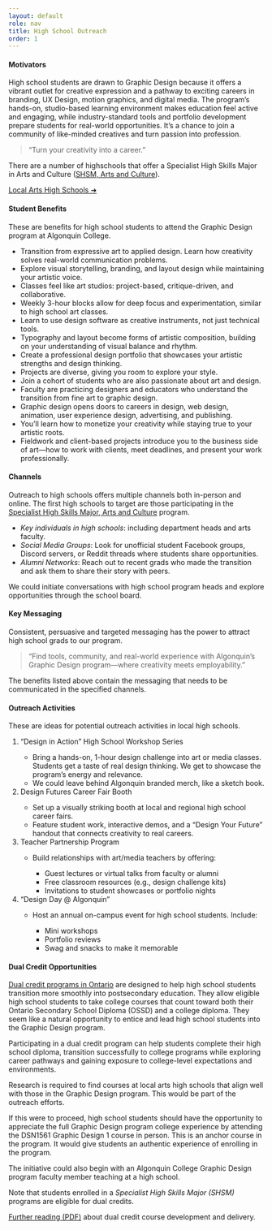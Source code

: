 ```yaml
---
layout: default
role: nav
title: High School Outreach
order: 1
---
```

<h4>
	Motivators 
</h4>
<p>
	High school students are drawn to Graphic Design because it offers a vibrant outlet for creative expression and a pathway to exciting careers in branding, UX Design, motion graphics, and digital media. The program’s hands-on, studio-based learning environment makes education feel active and engaging, while industry-standard tools and portfolio development prepare students for real-world opportunities. It’s a chance to join a community of like-minded creatives and turn passion into profession. 
</p>
<blockquote>
	“Turn your creativity into a career.” 
</blockquote>
<p>
    There are a number of highschools that offer a Specialist High Skills Major in Arts and Culture (<a href="https://www.ontario.ca/document/specialist-high-skills-major-policy-and-implementation-guide/arts-and-culture" target="_target">SHSM, Arts and Culture</a>).
</p>

<a href="highschools.html" class="btn-small">Local Arts High Schools&nbsp;➜</a>

<h4>
	Student Benefits 
</h4>
<p>
	These are benefits for high school students to attend the Graphic Design program at Algonquin College. 
</p>
<ul>
	<li>Transition from expressive art to applied design. Learn how creativity solves real-world communication problems.</li>
	<li>Explore visual storytelling, branding, and layout design while maintaining your artistic voice.</li>
	<li>Classes feel like art studios: project-based, critique-driven, and collaborative.</li>
	<li>Weekly 3-hour blocks allow for deep focus and experimentation, similar to high school art classes.</li>
	<li>Learn to use design software as creative instruments, not just technical tools.</li>
	<li>Typography and layout become forms of artistic composition, building on your understanding of visual balance and rhythm.</li>
	<li>Create a professional design portfolio that showcases your artistic strengths and design thinking.</li>
	<li>Projects are diverse, giving you room to explore your style.</li>
	<li>Join a cohort of students who are also passionate about art and design.</li>
	<li>Faculty are practicing designers and educators who understand the transition from fine art to graphic design.</li>
	<li>Graphic design opens doors to careers in design, web design, animation, user experience design, advertising, and publishing.</li>
	<li>You’ll learn how to monetize your creativity while staying true to your artistic roots.</li>
	<li>Fieldwork and client-based projects introduce you to the business side of art—how to work with clients, meet deadlines, and present your work professionally.</li>
</ul>
<h4>
	<a name="channels">Channels </a>
</h4>
<p>
	Outreach to high schools offers multiple channels both in-person and online. The first high schools to target are those participating in the <a href="https://www.ontario.ca/document/specialist-high-skills-major-policy-and-implementation-guide/arts-and-culture">Specialist High Skills Major, Arts and Culture</a> program. 
</p>
<ul>
	<li><em>Key individuals in high schools</em>: including department heads and arts faculty.</li>
	<li><em>Social Media Groups</em>: Look for unofficial student Facebook groups, Discord servers, or Reddit threads where students share opportunities.</li>
	<li><em>Alumni Networks</em>: Reach out to recent grads who made the transition and ask them to share their story with peers.</li>
</ul>
<p>
	We could initiate conversations with high school program heads and explore opportunities through the school board. 
</p>
<h4>
	Key Messaging 
</h4>
<p>
	Consistent, persuasive and targeted messaging has the power to attract high school grads to our program. 
</p>
<blockquote>
	“Find tools, community, and real-world experience with Algonquin’s Graphic Design program—where creativity meets employability.” 
</blockquote>
<p>
	The benefits listed above contain the messaging that needs to be communicated in the specified channels. 
</p>
<h4>
	Outreach Activities 
</h4>
<p>
	These are ideas for potential outreach activities in local high schools. 
</p>
<ol>
	<li>“Design in Action” High School Workshop Series</li>
	<ul>
		<li>Bring a hands-on, 1-hour design challenge into art or media classes. Students get a taste of real design thinking. We get to showcase the program’s energy and relevance.</li>
		<li>We could leave behind Algonquin branded merch, like a sketch book.</li>
	</ul>
	<li>Design Futures Career Fair Booth</li>
	<ul>
		<li>Set up a visually striking booth at local and regional high school career fairs.</li>
		<li>Feature student work, interactive demos, and a “Design Your Future” handout that connects creativity to real careers.</li>
	</ul>
	<li>Teacher Partnership Program</li>
	<ul>
		<li>Build relationships with art/media teachers by offering:</li>
		<ul>
			<li>Guest lectures or virtual talks from faculty or alumni</li>
			<li>Free classroom resources (e.g., design challenge kits)</li>
			<li>Invitations to student showcases or portfolio nights </li>
		</ul>
	</ul>
	<li>“Design Day @ Algonquin”</li>
	<ul>
		<li>Host an annual on-campus event for high school students. Include:</li>
		<ul>
			<li>Mini workshops</li>
			<li>Portfolio reviews</li>
			<li>Swag and snacks to make it memorable</li>
		</ul>
	</ul>
</ol>
<h4>
	Dual Credit Opportunities
</h4>
<p>
	<a href="https://www.ontario.ca/page/dual-credit-programs" target="_blank">Dual credit programs in Ontario</a> are designed to help high school students transition more smoothly into postsecondary education. They allow eligible high school students to take college courses that count toward both their Ontario Secondary School Diploma (OSSD) and a college diploma. They seem like a natural opportunity to entice and lead high school students into the Graphic Design program.
</p>
<p>
	Participating in a dual credit program can help students complete their high school diploma, transition successfully to college programs while exploring career pathways and gaining exposure to college-level expectations and environments. 
</p>
<p>
    Research is required to find courses at local arts high schools that align well with those in the Graphic Design program. This would be part of the outreach efforts.
</p>
<p>
	If this were to proceed, high school students should have the opportunity to appreciate the full Graphic Design program college experience by attending the DSN1561 Graphic Design 1 course in person. This is an anchor course in the program. It would give students an authentic experience of enrolling in the program. 
</p>
<p>
    The initiative could also begin with an Algonquin College Graphic Design program faculty member teaching at a high school.
</p>
<p>
	Note that students enrolled in a <em>Specialist High Skills Major (SHSM)</em> programs are eligible for dual credits.
</p>
<p>
	<a href="https://files.ontario.ca/edu-dual-credit-programs-policy-program-requirements-2020-en-2021-12-13.pdf">Further reading (PDF)</a> about dual credit course development and delivery. 
</p>
